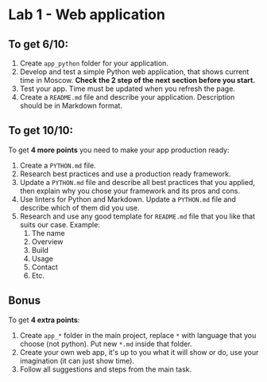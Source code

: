 # Lab 1 - Web application

## To get 6/10:

1. Create `app_python` folder for your application.
2. Develop and test a simple Python web application, that shows current time in Moscow. **Check the 2 step of the next section before you start.**
3. Test your app. Time must be updated when you refresh the page.
4. Create a `README.md` file and describe your application. Description should be in Markdown format.

## To get 10/10:
To get **4 more points** you need to make your app production ready:

1. Create a `PYTHON.md` file.
2. Research best practices and use a production ready framework.
3. Update a `PYTHON.md` file and describe all best practices that you applied, then explain why you chose your framework and its pros and cons.
4. Use linters for Python and Markdown. Update a `PYTHON.md` file and describe which of them did you use.
5. Research and use any good template for `README.md` file that you like that suits our case. Example:
   1. The name
   2. Overview
   3. Build
   4. Usage
   5.  Contact
   6.  Etc.

## Bonus

To get **4 extra points**:

1. Create `app_*` folder in the main project, replace `*` with language that you choose (not python). Put new `*.md` inside that folder.
2. Create your own web app, it's up to you what it will show or do, use your imagination (it can just show time).
3. Follow all suggestions and steps from the main task.
